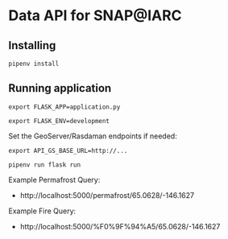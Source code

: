 # Data API for SNAP@IARC

## Installing

`pipenv install`

## Running application

`export FLASK_APP=application.py`

`export FLASK_ENV=development`

Set the GeoServer/Rasdaman endpoints if needed:

`export API_GS_BASE_URL=http://...`

`pipenv run flask run`

Example Permafrost Query:
 -  http://localhost:5000/permafrost/65.0628/-146.1627

Example Fire Query:
 -  http://localhost:5000/%F0%9F%94%A5/65.0628/-146.1627
